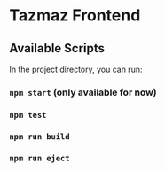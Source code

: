 # Tazmaz Frontend

## Available Scripts

In the project directory, you can run:

### `npm start` (only available for now)
### `npm test`
### `npm run build`
### `npm run eject`
